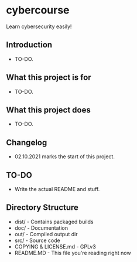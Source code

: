 # cybercourse
Learn cybersecurity easily!

## Introduction
- TO-DO.

## What this project is for
- TO-DO.

## What this project does
- TO-DO.

## Changelog
- 02.10.2021 marks the start of this project.

## TO-DO
- Write the actual README and stuff.

## Directory Structure
- dist/ - Contains packaged builds
- doc/ - Documentation
- out/ - Compiled output dir
- src/ - Source code
- COPYING & LICENSE.md - GPLv3
- README.MD - This file you're reading right now